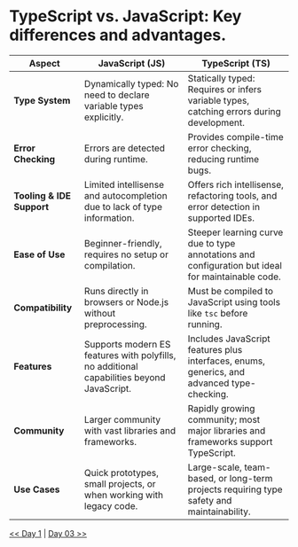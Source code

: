 # TypeScript vs. JavaScript: Key differences and advantages.

| **Aspect**               | **JavaScript (JS)**                                                                                  | **TypeScript (TS)**                                                                                   |
|--------------------------|----------------------------------------------------------------------------------------------------- |-------------------------------------------------------------------------------------------------------|
| **Type System**          | Dynamically typed: No need to declare variable types explicitly.                                     | Statically typed: Requires or infers variable types, catching errors during development.             |
| **Error Checking**       | Errors are detected during runtime.                                                                  | Provides compile-time error checking, reducing runtime bugs.                                         |
| **Tooling & IDE Support**| Limited intellisense and autocompletion due to lack of type information.                             | Offers rich intellisense, refactoring tools, and error detection in supported IDEs.                  |
| **Ease of Use**          | Beginner-friendly, requires no setup or compilation.                                                 | Steeper learning curve due to type annotations and configuration but ideal for maintainable code.    |
| **Compatibility**        | Runs directly in browsers or Node.js without preprocessing.                                          | Must be compiled to JavaScript using tools like `tsc` before running.                                |
| **Features**             | Supports modern ES features with polyfills, no additional capabilities beyond JavaScript.            | Includes JavaScript features plus interfaces, enums, generics, and advanced type-checking.           |
| **Community**            | Larger community with vast libraries and frameworks.                                                 | Rapidly growing community; most major libraries and frameworks support TypeScript.                   |
| **Use Cases**            | Quick prototypes, small projects, or when working with legacy code.                                  | Large-scale, team-based, or long-term projects requiring type safety and maintainability.            |


[<< Day 1](/Class01/READ01.md) | [Day 03 >>](/Class03/READ03.md)
